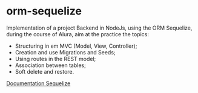 # orm-sequelize

Implementation of a project Backend in NodeJs, using the ORM Sequelize, during the course of Alura, aim at the practice the topics:

- Structuring in em MVC (Model, View, Controller);
- Creation and use Migrations and Seeds;
- Using routes in the REST model;
- Association between tables; 
- Soft delete and restore.


[Documentation Sequelize](https://sequelize.org/v6/index.html)
